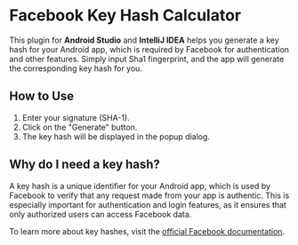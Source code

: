 # Facebook Key Hash Calculator
This plugin for **Android Studio** and **IntelliJ IDEA** helps you generate a key hash for your Android app, which is required by Facebook for authentication and other features. Simply input Sha1 fingerprint, and the app will generate the corresponding key hash for you.

## How to Use
1. Enter your signature (SHA-1).
2. Click on the "Generate" button.
3. The key hash will be displayed in the popup dialog.

## Why do I need a key hash?
A key hash is a unique identifier for your Android app, which is used by Facebook to verify that any request made from your app is authentic. This is especially important for authentication and login features, as it ensures that only authorized users can access Facebook data.

To learn more about key hashes, visit the [official Facebook documentation](https://developers.facebook.com/docs/android/getting-started/#generate-release-key-hash "official Facebook documentation").
